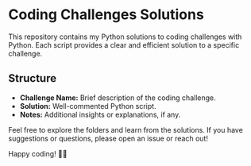 # Coding Challenges Solutions

This repository contains my Python solutions to coding challenges with Python. Each script provides a clear and efficient solution to a specific challenge.

## Structure

- **Challenge Name:** Brief description of the coding challenge.
- **Solution:** Well-commented Python script.
- **Notes:** Additional insights or explanations, if any.

Feel free to explore the folders and learn from the solutions. If you have suggestions or questions, please open an issue or reach out!

Happy coding! 🐍✨
